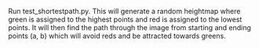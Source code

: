 Run test_shortestpath.py. This will generate a random heightmap where green is assigned to the highest points and red is assigned to the lowest points. It will then find the path through the image from starting and ending points (a, b) which will avoid reds and be attracted towards greens.
